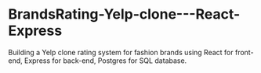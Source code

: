# BrandsRating-Yelp-clone---React-Express
Building a Yelp clone rating system for fashion brands using React for front-end, Express for back-end, Postgres for SQL database.
